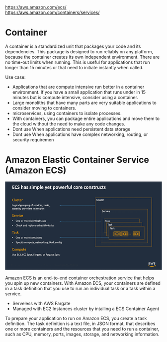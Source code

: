 https://aws.amazon.com/ecs/
https://aws.amazon.com/containers/services/

# Container
A container is a standardized unit that packages your code and its dependencies. This package is designed to run reliably on any platform, because the container creates its own independent environment.
There are no time-out limits when running. This is useful for applications that run longer than 15 minutes or that need to initiate instantly when called.

Use case:
- Applications that are compute intensive run better in a container environment. If you have a small application that runs under in 15 minutes but is compute intensive, consider using a container. 
- Large monoliths that have many parts are very suitable applications to consider moving to containers. 
- microservices, using containers to isolate processes.
- With containers, you can package entire applications and move them to the cloud without the need to make any code changes. 
- Dont use When applications need persistent data storage
- Dont use When applications have complex networking, routing, or security requiremen

# Amazon Elastic Container Service (Amazon ECS)

![ecs](/img/ecsconstruct3.png)

Amazon ECS is an end-to-end container orchestration service that helps you spin up new containers. With Amazon ECS, your containers are defined in a task definition that you use to run an individual task or a task within a service. 

- Serveless with AWS Fargate
- Managed with EC2 Instances cluster by intalling a ECS Container Agent

To prepare your application to run on Amazon ECS, you create a task definition. The task definition is a text file, in JSON format, that describes one or more containers and the resources that you need to run a container, such as CPU, memory, ports, images, storage, and networking information.